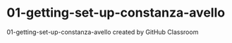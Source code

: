 # 01-getting-set-up-constanza-avello
01-getting-set-up-constanza-avello created by GitHub Classroom

